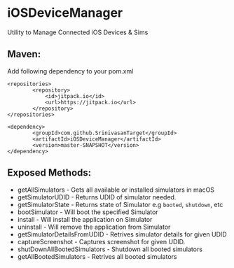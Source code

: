 # iOSDeviceManager
Utility to Manage Connected iOS Devices &amp; Sims

## Maven:

Add following dependency to your pom.xml

```
<repositories>
		<repository>
		    <id>jitpack.io</id>
		    <url>https://jitpack.io</url>
		</repository>
</repositories>
```

```
<dependency>
	    <groupId>com.github.SrinivasanTarget</groupId>
	    <artifactId>iOSDeviceManager</artifactId>
	    <version>master-SNAPSHOT</version>
</dependency>
```

## Exposed Methods:

* getAllSimulators - Gets all available or installed simulators in macOS
* getSimulatorUDID - Returns UDID of simulator needed.
* getSimulatorState - Returns state of Simulator e.g `booted`, `shutdown`, etc
* bootSimulator - Will boot the specified Simulator
* install - Will install the application on Simulator
* uninstall - Will remove the application from Simulator
* getSimulatorDetailsFromUDID - Retrives simulator details for given UDID
* captureScreenshot - Captures screenshot for given UDID.
* shutDownAllBootedSimulators - Shutdown all booted simulators
* getAllBootedSimulators - Retrives all booted simulators
